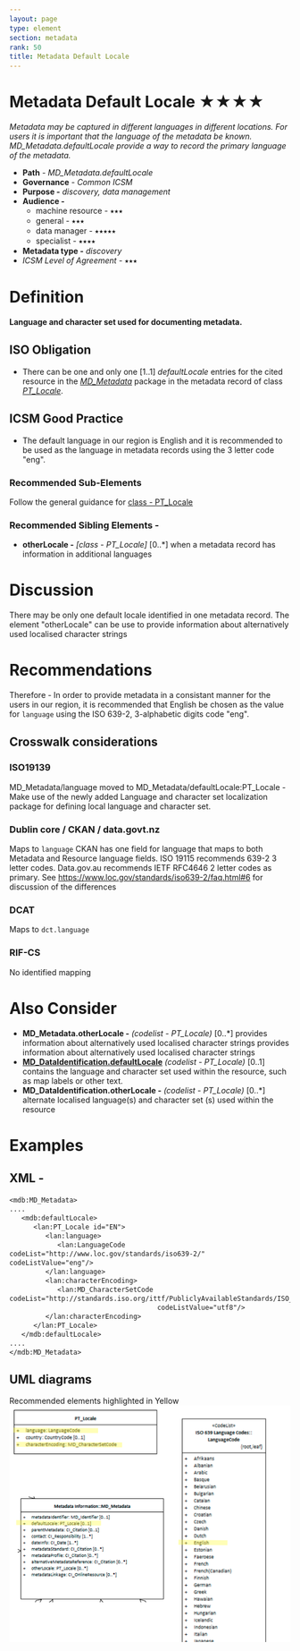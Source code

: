 ```yaml
---
layout: page
type: element
section: metadata
rank: 50
title: Metadata Default Locale
---
```

# Metadata Default Locale ★★★★
*Metadata may be captured in different languages in different locations. For users it is important that the language of the metadata be known. MD_Metadata.defaultLocale provide a way to record the primary language of the metadata.*

- **Path** - *MD_Metadata.defaultLocale*
- **Governance** -  *Common ICSM*
- **Purpose -** *discovery, data management*
- **Audience -** 
  - machine resource - ⭑⭑⭑
  - general - ⭑⭑⭑
  - data manager - ⭑⭑⭑⭑⭑
  - specialist - ⭑⭑⭑⭑
- **Metadata type -** *discovery*
- *ICSM Level of Agreement* - ⭑⭑⭑

# Definition 
**Language and character set used for documenting metadata.**

## ISO Obligation 
- There can be one and only one [1..1] *defaultLocale* entries for the cited resource in the  *[MD_Metadata](./class-MD_Metadata)* package in the metadata record of class *[PT_Locale](./PT_Locale)*.

## ICSM Good Practice  
  - The default language in our region is English and it is recommended to be used as the language in metadata records using the 3 letter code "eng".

### Recommended Sub-Elements 
Follow the general guidance for [class - PT_Locale](./PT_Locale) 

### Recommended Sibling Elements -  
- **otherLocale -** *[class - PT_Locale]* [0..\*] when a metadata record has information in additional languages


# Discussion 
There may be only one default locale identified in one metadata record.
The element "otherLocale" can be use to provide information about alternatively used localised character strings


# Recommendations 

Therefore - In order to provide metadata in a consistant manner for the users in our region, it is recommended that English be chosen as the value for `language` using the ISO 639-2, 3-alphabetic digits code "eng".

## Crosswalk considerations

### ISO19139
MD_Metadata/language moved to MD_Metadata/defaultLocale:PT_Locale - Make use of the newly added Language and character set localization package for defining local language and character set.

### Dublin core / CKAN / data.govt.nz
Maps to `language`
CKAN has one field for language that maps to both Metadata and Resource language fields. ISO 19115 recommends 639-2 3 letter codes. Data.gov.au recommends IETF RFC4646 2 letter codes as primary. See https://www.loc.gov/standards/iso639-2/faq.html#6 for discussion of the differences

### DCAT
Maps to `dct.language`

### RIF-CS
No identified mapping

# Also Consider
- **MD_Metadata.otherLocale -** *(codelist - PT_Locale)* [0..\*] provides information about alternatively used localised character strings provides information about alternatively used localised character strings
- **[MD_DataIdentification.defaultLocale](./ResourceLocale)** *(codelist - PT_Locale)* [0..1]  contains the  language and character set used within the resource, such as map labels or other text.
- **MD_DataIdentification.otherLocale -**  *(codelist - PT_Locale)* [0..\*] alternate localised language(s) and character set (s) used within the resource

# Examples

## XML -

```
<mdb:MD_Metadata>
....
   <mdb:defaultLocale>
      <lan:PT_Locale id="EN">
         <lan:language>
            <lan:LanguageCode codeList="http://www.loc.gov/standards/iso639-2/" codeListValue="eng"/>
         </lan:language>
         <lan:characterEncoding>
            <lan:MD_CharacterSetCode codeList="http://standards.iso.org/ittf/PubliclyAvailableStandards/ISO_19139_Schemas/resources/codelist/ML_gmxCodelists.xml#MD_CharacterSetCode"
                                     codeListValue="utf8"/>
         </lan:characterEncoding>
      </lan:PT_Locale>
   </mdb:defaultLocale>
....
</mdb:MD_Metadata>
```

## UML diagrams
Recommended elements highlighted in Yellow
![MDdefaultLocale](../images/MetadataLocaleUML.png)
